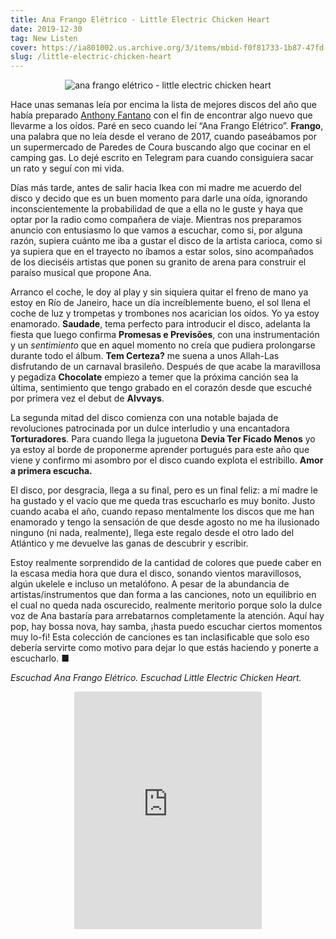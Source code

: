 ```yaml
---
title: Ana Frango Elétrico - Little Electric Chicken Heart
date: 2019-12-30
tag: New Listen
cover: https://ia801002.us.archive.org/3/items/mbid-f0f81733-1b87-47fd-9153-6eabd9261027/mbid-f0f81733-1b87-47fd-9153-6eabd9261027-24089595609_thumb250.jpg
slug: /little-electric-chicken-heart
---
```


<div align="center">
  <img src="https://ia801002.us.archive.org/3/items/mbid-f0f81733-1b87-47fd-9153-6eabd9261027/mbid-f0f81733-1b87-47fd-9153-6eabd9261027-24089595609_thumb250.jpg" alt="ana frango elétrico - little electric chicken heart">
</div>

Hace unas semanas leía por encima la lista de mejores discos del año que había preparado [Anthony Fantano](https://www.youtube.com/watch?v=q8wm4QFCqhE) con el fin de encontrar algo nuevo que llevarme a los oídos. Paré en seco cuando leí “Ana Frango Elétrico”. **Frango**, una palabra que no leía desde el verano de 2017, cuando paseábamos por un supermercado de Paredes de Coura buscando algo que cocinar en el camping gas. Lo dejé escrito en Telegram para cuando consiguiera sacar un rato y seguí con mi vida.

Días más tarde, antes de salir hacia Ikea con mi madre me acuerdo del disco y decido que es un buen momento para darle una oída, ignorando inconscientemente la probabilidad de que a ella no le guste y haya que optar por la radio como compañera de viaje. Mientras nos preparamos anuncio con entusiasmo lo que vamos a escuchar, como si, por alguna razón, supiera cuánto me iba a gustar el disco de la artista carioca, como si ya supiera que en el trayecto no íbamos a estar solos, sino acompañados de los dieciséis artistas que ponen su granito de arena para construir el paraíso musical que propone Ana.

Arranco el coche, le doy al play y sin siquiera quitar el freno de mano ya estoy en Río de Janeiro, hace un día increíblemente bueno, el sol llena el coche de luz y trompetas y trombones nos acarician los oídos. Yo ya estoy enamorado. **Saudade**, tema perfecto para introducir el disco, adelanta la fiesta que luego confirma **Promesas e Previsões**, con una instrumentación y un _sentimiento_ que en aquel momento no creía que pudiera prolongarse durante todo el álbum. **Tem Certeza?** me suena a unos Allah-Las disfrutando de un carnaval brasileño. Después de que acabe la maravillosa y pegadiza **Chocolate** empiezo a temer que la próxima canción sea la última, sentimiento que tengo grabado en el corazón desde que escuché por primera vez el debut de **Alvvays**.

La segunda mitad del disco comienza con una notable bajada de revoluciones patrocinada por un dulce interludio y una encantadora **Torturadores**. Para cuando llega la juguetona **Devia Ter Ficado Menos** yo ya estoy al borde de proponerme aprender portugués para este año que viene y confirmo mi asombro por el disco cuando explota el estribillo. **Amor a primera escucha.**

El disco, por desgracia, llega a su final, pero es un final feliz: a mí madre le ha gustado y el vacío que me queda tras escucharlo es muy bonito. Justo cuando acaba el año, cuando repaso mentalmente los discos que me han enamorado y tengo la sensación de que desde agosto no me ha ilusionado ninguno (ni nada, realmente), llega este regalo desde el otro lado del Atlántico y me devuelve las ganas de descubrir y escribir.

Estoy realmente sorprendido de la cantidad de colores que puede caber en la escasa media hora que dura el disco, sonando vientos maravillosos, algún ukelele e incluso un metalófono. A pesar de la abundancia de artistas/instrumentos que dan forma a las canciones, noto un equilibrio en el cual no queda nada oscurecido, realmente meritorio porque solo la dulce voz de Ana bastaría para arrebatarnos completamente la atención. Aquí hay pop, hay bossa nova, hay samba, ¡hasta puedo escuchar ciertos momentos muy lo-fi! Esta colección de canciones es tan inclasificable que solo eso debería servirte como motivo para dejar lo que estás haciendo y ponerte a escucharlo. ■

_Escuchad Ana Frango Elétrico. Escuchad Little Electric Chicken Heart._

<div align="center">
	<iframe src="https://open.spotify.com/embed/album/1oHUngg3flG4Zda1Ukp8vP" width="300" height="380" frameborder="0" allowtransparency="true" allow="encrypted-media"></iframe>
</div>
